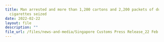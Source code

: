 ```yaml
---
title: Man arrested and more than 1,200 cartons and 2,200 packets of duty unpaid
  cigarettes seized
date: 2022-02-22
layout: file
description: ""
file_url: /files/news-and-media/Singapore Customs Press Release_22 Feb 22_Final.pdf
---
```

